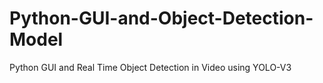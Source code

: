 # Python-GUI-and-Object-Detection-Model
Python GUI and Real Time Object Detection in Video using YOLO-V3
